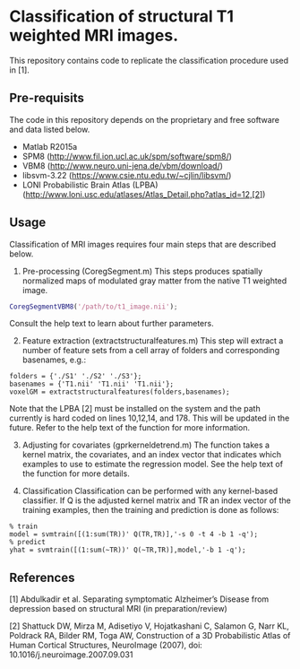 # Classification of structural T1 weighted MRI images.
This repository contains code to replicate the classification procedure used in [1].

## Pre-requisits
The code in this repository depends on the proprietary and free software and data listed below.
  * Matlab R2015a
  * SPM8 (http://www.fil.ion.ucl.ac.uk/spm/software/spm8/)
  * VBM8 (http://www.neuro.uni-jena.de/vbm/download/)
  * libsvm-3.22 (https://www.csie.ntu.edu.tw/~cjlin/libsvm/)
  * LONI Probabilistic Brain Atlas (LPBA) (http://www.loni.usc.edu/atlases/Atlas_Detail.php?atlas_id=12,[2])

## Usage
Classification of MRI images requires four main steps that are described below.
1) Pre-processing (CoregSegment.m)
This steps produces spatially normalized maps of modulated gray matter from the native T1 weighted image.
```matlab
CoregSegmentVBM8('/path/to/t1_image.nii');
```
Consult the help text to learn about further parameters.

2) Feature extraction (extractstructuralfeatures.m)
This step will extract a number of feature sets from a cell array of folders
and corresponding basenames, e.g.:
```
folders = {'./S1' './S2' './S3'};
basenames = {'T1.nii' 'T1.nii' 'T1.nii'};
voxelGM = extractstructuralfeatures(folders,basenames);
```
Note that the LPBA [2] must be installed on the system and the
path currently is hard coded on lines 10,12,14, and 178. This
will be updated in the future. Refer to the help text of the
function for more information.

3) Adjusting for covariates (gprkerneldetrend.m)
The function takes a kernel matrix, the covariates, and an index
vector that indicates which examples to use to estimate the
regression model. See the help text of the function for more details.

4) Classification
Classification can be performed with any kernel-based classifier.
If Q is the adjusted kernel matrix and TR an index vector of the training
examples, then the training and prediction is done as follows:
```
% train
model = svmtrain([(1:sum(TR))' Q(TR,TR)],'-s 0 -t 4 -b 1 -q');
% predict
yhat = svmtrain([(1:sum(~TR))' Q(~TR,TR)],model,'-b 1 -q');
```


## References
[1] Abdulkadir et al. Separating symptomatic Alzheimer’s Disease from depression based on structural MRI (in preparation/review)

[2] Shattuck DW, Mirza M, Adisetiyo V, Hojatkashani C, Salamon G, Narr KL, Poldrack RA, Bilder RM, Toga AW, Construction of a 3D Probabilistic Atlas of Human Cortical Structures, NeuroImage (2007), doi: 10.1016/j.neuroimage.2007.09.031 
